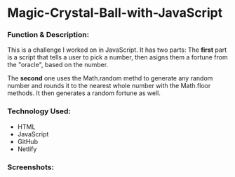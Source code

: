 # Magic-Crystal-Ball-with-JavaScript

<h3>Function & Description:</h3>
This is a challenge I worked on in JavaScript. It has two parts:
The <strong>first</strong> part is a script that tells a user to pick a number, then asigns them a fortune from the "oracle", based on the number.

The <strong>second</strong> one uses the Math.random methd to generate any random number and rounds it to the nearest whole number with the Math.floor methods. It then generates a random fortune as well.



<h3>Technology Used:</h3>

- HTML
- JavaScript
- GitHub 
- Netlify

<h3>Screenshots:</h3>



